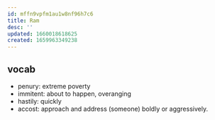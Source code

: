 ```yaml
---
id: mffn9vpfm1au1w8nf96h7c6
title: Ram
desc: ''
updated: 1660018618625
created: 1659963349238
---
```



## vocab
- penury: extreme poverty
- immitent: about to happen, overanging
- hastily: quickly
- accost: approach and address (someone) boldly or aggressively.